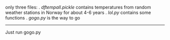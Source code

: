 only three files: 
. *dftempall.pickle* contains temperatures from random weather stations in Norway for about 4-6 years
. *lol.py* contains some functions 
. *gogo.py* is the way to go

----

Just run gogo.py
